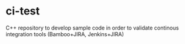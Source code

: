 # ci-test
C++ repository to develop sample code in order to validate continous integration tools (Bamboo+JIRA, Jenkins+JIRA)
